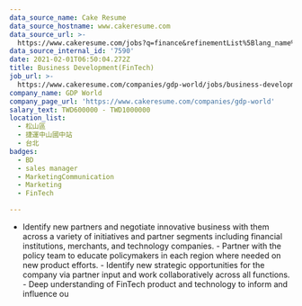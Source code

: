 ```yaml
---
data_source_name: Cake Resume
data_source_hostname: www.cakeresume.com
data_source_url: >-
  https://www.cakeresume.com/jobs?q=finance&refinementList%5Blang_name%5D%5B0%5D=English&refinementList%5Bsalary_type%5D=per_year&range%5Bsalary_range%5D%5Bmin%5D=1000000&page=3
data_source_internal_id: '7590'
date: 2021-02-01T06:50:04.272Z
title: Business Development(FinTech)
job_url: >-
  https://www.cakeresume.com/companies/gdp-world/jobs/business-development-blockchain
company_name: GDP World
company_page_url: 'https://www.cakeresume.com/companies/gdp-world'
salary_text: TWD600000 - TWD1000000
location_list:
  - 松山區
  - 捷運中山國中站
  - 台北
badges:
  - BD
  - sales manager
  - MarketingCommunication
  - Marketing
  - FinTech

---
```


- Identify new partners and negotiate innovative business with them across a variety of initiatives and partner segments including financial institutions, merchants, and technology companies. - Partner with the policy team to educate policymakers in each region where needed on new product efforts. - Identify new strategic opportunities for the company via partner input and work collaboratively across all functions. - Deep understanding of FinTech product and technology to inform and influence ou